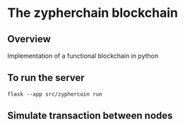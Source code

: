 # The zypherchain blockchain 

## Overview
Implementation of a functional blockchain in python

## To run the server
```
flask --app src/zyphercoin run
```

## Simulate transaction between nodes

```

```


